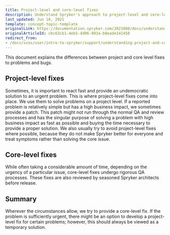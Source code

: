 ```yaml
---
title: Project-level and core-level fixes
description: Understand Spryker's approach to project-level and core-level fixes, addressing urgent issues quickly while ensuring quality through core fixes for long-term stability.
last_updated: Jun 16, 2021
template: concept-topic-template
originalLink: https://documentation.spryker.com/2021080/docs/understanding-project-and-core-level-fixes
originalArticleId: cbc63cb1-4eb5-4d96-903a-b0eade141458
redirect_from:
- /docs/scos/user/intro-to-spryker/support/understanding-project-and-core-level-fixes.html
---
```


This document explains the differences between project and core level fixes to problems and bugs.

## Project-level fixes

Sometimes, it is important to react fast and provide an undemocratic solution to an urgent problem. This is where project-level fixes come into place. We use them to solve problems on a project level. If a reported problem is relatively simple but has a high business impact, we sometimes provide a patch. This patch might not run through the normal QA and review processes and has the singular purpose of solving a problem with high business impact as fast as possible and buying the time necessary to provide a proper solution.
We also usually try to avoid project-level fixes where possible, because they do not make Spryker better for everyone and treat symptoms rather than solving the core issue.

## Core-level fixes

While often taking a considerable amount of time, depending on the urgency of a particular issue, core-level fixes undergo rigorous QA processes. These fixes are also reviewed by seasoned Spryker architects before release.

## Summary

Wherever the circumstances allow, we try to provide a core-level fix. If the problem is sufficiently urgent, there might be an option to develop a project-level fix for certain problems; however, this should always be viewed as a temporary solution.
